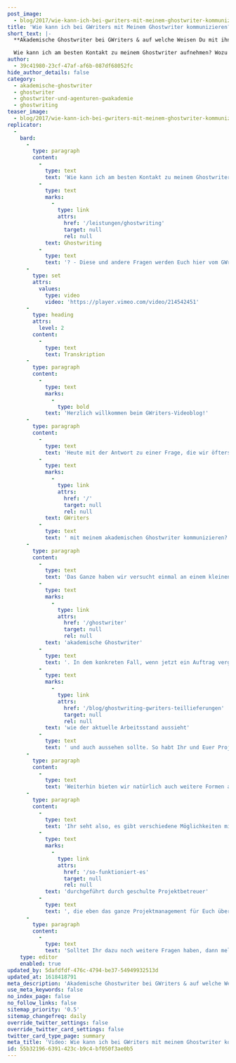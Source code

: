 ```yaml
---
post_image:
  - blog/2017/wie-kann-ich-bei-gwriters-mit-meinem-ghostwriter-kommunizieren/Ghostwriter-Kommunikation.png
title: 'Wie kann ich bei GWriters mit Meinem Ghostwriter kommunizieren?'
short_text: |-
  **Akademische Ghostwriter bei GWriters & auf welche Weisen Du mit ihnen kommunizieren kannst.**

  Wie kann ich am besten Kontakt zu meinem Ghostwriter aufnehmen? Wozu sind Projektbetreuer bei GWriters da und was genau machen sie beim Ghostwriting? - Diese und andere Fragen werden Euch hier vom GWriters-Gründer Marcel Kopper beantwortet...
author:
  - 39c41980-23cf-47af-af6b-087df68052fc
hide_author_details: false
category:
  - akademische-ghostwriter
  - ghostwriter
  - ghostwriter-und-agenturen-gwakademie
  - ghostwriting
teaser_image:
  - blog/2017/wie-kann-ich-bei-gwriters-mit-meinem-ghostwriter-kommunizieren/Ghostwriter-Kommunikation.png
replicator:
  -
    bard:
      -
        type: paragraph
        content:
          -
            type: text
            text: 'Wie kann ich am besten Kontakt zu meinem Ghostwriter aufnehmen? Wozu sind Projektbetreuer bei GWriters da und was genau machen sie beim '
          -
            type: text
            marks:
              -
                type: link
                attrs:
                  href: '/leistungen/ghostwriting'
                  target: null
                  rel: null
            text: Ghostwriting
          -
            type: text
            text: '? - Diese und andere Fragen werden Euch hier vom GWriters-Gründer Marcel Kopper beantwortet.'
      -
        type: set
        attrs:
          values:
            type: video
            video: 'https://player.vimeo.com/video/214542451'
      -
        type: heading
        attrs:
          level: 2
        content:
          -
            type: text
            text: Transkription
      -
        type: paragraph
        content:
          -
            type: text
            marks:
              -
                type: bold
            text: 'Herzlich willkommen beim GWriters-Videoblog!'
      -
        type: paragraph
        content:
          -
            type: text
            text: 'Heute mit der Antwort zu einer Frage, die wir öfters gestellt bekommen, und zwar: Wie kann ich denn bei '
          -
            type: text
            marks:
              -
                type: link
                attrs:
                  href: '/'
                  target: null
                  rel: null
            text: GWriters
          -
            type: text
            text: ' mit meinem akademischen Ghostwriter kommunizieren?'
      -
        type: paragraph
        content:
          -
            type: text
            text: 'Das Ganze haben wir versucht einmal an einem kleinen Schaubild zu verdeutlichen. Und zwar ist die Konstellation folgendermaßen: Wir haben auf der linken Seite den Kunden, in der Mitte steht GWriters (ich erkläre gleich nochmal wie genau) und am Ende eben der '
          -
            type: text
            marks:
              -
                type: link
                attrs:
                  href: '/ghostwriter'
                  target: null
                  rel: null
            text: 'akademische Ghostwriter'
          -
            type: text
            text: '. In dem konkreten Fall, wenn jetzt ein Auftrag vergeben wird, ist es so, dass der Kunde sowieso erstmal einen geschulten Projektbetreuer zur Verfügung gestellt bekommt, der dann eben alles weitere mit dem Autor/ mit dem akademischen Ghostwriter klären kann. Dieser geschulte Projektbetreuer kümmert sich nicht nur darum, dass wirklich keine personenbezogenen Daten weitergegeben werden, dass alles also anonym bleibt. Er kümmert sich auch natürlich darum, dass jedes Feedback eingehalten/eingearbeitet wird, dass jede Deadline eingehalten wird, also dass Euer akademischer Ghostwriter auch wirklich pünktlich das an Euch liefert, was Ihr eben erhalten möchtet. Und dieser Projektbetreuer kann auch natürlich die Kommunikation zwischen Euch und dem Autor direkt herstellen, auf verschiedene Art und Weise. Wir bevorzugen natürlich immer den schriftlichen Weg, also das einfachste ist per Email. Einfach aus dem Grund, dass die Anweisungen, die dann von Kundenseite kommen, so auch immer nachvollziehbar und auch immer nachverfolgbar sind und man genau den Überblick hat '
          -
            type: text
            marks:
              -
                type: link
                attrs:
                  href: '/blog/ghostwriting-gwriters-teillieferungen'
                  target: null
                  rel: null
            text: 'wie der aktuelle Arbeitsstand aussieht'
          -
            type: text
            text: ' und auch aussehen sollte. So habt Ihr und Euer Projektbetreuer eben immer die Möglichkeit zu prüfen "Macht der akademische Ghostwriter denn jetzt genau das, was er soll?"'
      -
        type: paragraph
        content:
          -
            type: text
            text: 'Weiterhin bieten wir natürlich auch weitere Formen an - wie z.B. Kommunikation per Skype oder per Telefon. In der Regel wird bei einem Auftrag auch immer eine initiale Telefonkonferenz zwischen dem Kunden und dem akademischen Ghostwriter durchgeführt - damit schon die ersten Fragen geklärt werden. Natürlich könnt Ihr auch jederzeit Euren Projektbetreuer anrufen und wünschen, dass auch jetzt eine Telefonkonferenz eingeleitet wird bei z.B. kleineren Zwischenfragen, bei Erkundigungen nach dem aktuellen Stand, usw.'
      -
        type: paragraph
        content:
          -
            type: text
            text: 'Ihr seht also, es gibt verschiedene Möglichkeiten mit Eurem akademischen Ghostwriter auch direkt in den Kontakt zu kommen. Allerdings immer vor dem Hintergrund, dass wir alles anonym halten, dass wir absolute Diskretion walten lassen. Das ganze wird '
          -
            type: text
            marks:
              -
                type: link
                attrs:
                  href: '/so-funktioniert-es'
                  target: null
                  rel: null
            text: 'durchgeführt durch geschulte Projektbetreuer'
          -
            type: text
            text: ', die eben das ganze Projektmanagement für Euch übernehmen und trotzdem eine lückenlose Kommunikation herstellen. Und das mit verschiedenen Mitteln auf verschiedenen Wegen.'
      -
        type: paragraph
        content:
          -
            type: text
            text: 'Solltet Ihr dazu noch weitere Fragen haben, dann meldet Euch doch einfach bei Eurem Projektbetreuer oder, falls Ihr noch kein Kunde seid: Ruft einfach bei uns an! Wir beantworten Euch gerne alle Fragen und in diesem Sinne danke ich Euch für''s Anschauen und sage: Alles Gute, bis zum nächsten mal!'
    type: editor
    enabled: true
updated_by: 5dafdfdf-476c-4794-be37-54949932513d
updated_at: 1618418791
meta_description: 'Akademische Ghostwriter bei GWriters & auf welche Weisen Du mit ihnen kommunizieren kannst.'
use_meta_keywords: false
no_index_page: false
no_follow_links: false
sitemap_priority: '0.5'
sitemap_changefreq: daily
override_twitter_settings: false
override_twitter_card_settings: false
twitter_card_type_page: summary
meta_title: 'Video: Wie kann ich bei GWriters mit meinem Ghostwriter kommunizieren? • GWriters'
id: 55b32196-6391-423c-b9c4-bf050f3ae0b5
---
```

